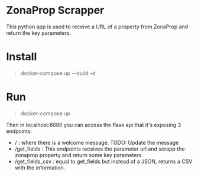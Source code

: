 # ZonaProp Scrapper
This python app is used to receive a URL of a property from ZonaProp and return the key parameters.

# Install
> docker-compose up --build -d

# Run
> docker-compose up

Then in localhost:8080 you can access the flask api that it's exposing 3 endpoints:
- / : where there is a welcome message. TODO: Update the message
- /get_fields : This endpoints receives the parameter url and scrapp the zonaprop property and return some key parameters.
- /get_fields_csv :  equal to get_fields but instead of a JSON, returns a CSV with the information.